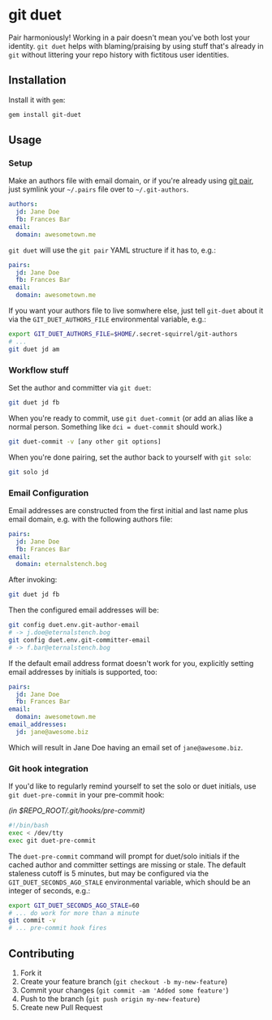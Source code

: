 # git duet

Pair harmoniously!  Working in a pair doesn't mean you've both lost your
identity.  `git duet` helps with blaming/praising by using stuff that's
already in `git` without littering your repo history with fictitous user
identities.

## Installation

Install it with `gem`:

~~~~~ bash
gem install git-duet
~~~~~

## Usage

### Setup

Make an authors file with email domain, or if you're already using
[git pair](https://github.com/pivotal/git_scripts), just symlink your
`~/.pairs` file over to `~/.git-authors`.

~~~~~ yaml
authors:
  jd: Jane Doe
  fb: Frances Bar
email:
  domain: awesometown.me
~~~~~

`git duet` will use the `git pair` YAML structure if it has to, e.g.:

~~~~~ yaml
pairs:
  jd: Jane Doe
  fb: Frances Bar
email:
  domain: awesometown.me
~~~~~

If you want your authors file to live somwhere else, just tell
`git-duet` about it via the `GIT_DUET_AUTHORS_FILE` environmental
variable, e.g.:

~~~~~ bash
export GIT_DUET_AUTHORS_FILE=$HOME/.secret-squirrel/git-authors
# ...
git duet jd am
~~~~~

### Workflow stuff

Set the author and committer via `git duet`:

~~~~~ bash
git duet jd fb
~~~~~

When you're ready to commit, use `git duet-commit` (or add an alias like
a normal person.  Something like `dci = duet-commit` should work.)

~~~~~ bash
git duet-commit -v [any other git options]
~~~~~

When you're done pairing, set the author back to yourself with `git solo`:

~~~~~ bash
git solo jd
~~~~~

### Email Configuration

Email addresses are constructed from the first initial and last name
plus email domain, e.g. with the following authors file:

~~~~~ yaml
pairs:
  jd: Jane Doe
  fb: Frances Bar
email:
  domain: eternalstench.bog
~~~~~

After invoking:

~~~~~ bash
git duet jd fb
~~~~~

Then the configured email addresses will be:

~~~~~ bash
git config duet.env.git-author-email
# -> j.doe@eternalstench.bog
git config duet.env.git-committer-email
# -> f.bar@eternalstench.bog
~~~~~

If the default email address format doesn't work for you, explicitly
setting email addresses by initials is supported, too:

~~~~~ yaml
pairs:
  jd: Jane Doe
  fb: Frances Bar
email:
  domain: awesometown.me
email_addresses:
  jd: jane@awesome.biz
~~~~~

Which will result in Jane Doe having an email set of `jane@awesome.biz`.

### Git hook integration

If you'd like to regularly remind yourself to set the solo or duet
initials, use `git duet-pre-commit` in your pre-commit hook:

*(in $REPO_ROOT/.git/hooks/pre-commit)*
~~~~~ bash
#!/bin/bash
exec < /dev/tty
exec git duet-pre-commit
~~~~~

The `duet-pre-commit` command will prompt for duet/solo initials if the
cached author and committer settings are missing or stale.  The default
staleness cutoff is 5 minutes, but may be configured via the
`GIT_DUET_SECONDS_AGO_STALE` environmental variable, which should be an
integer of seconds, e.g.:

~~~~~ bash
export GIT_DUET_SECONDS_AGO_STALE=60
# ... do work for more than a minute
git commit -v
# ... pre-commit hook fires
~~~~~

## Contributing

1. Fork it
2. Create your feature branch (`git checkout -b my-new-feature`)
3. Commit your changes (`git commit -am 'Added some feature'`)
4. Push to the branch (`git push origin my-new-feature`)
5. Create new Pull Request
